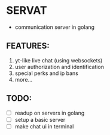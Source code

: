 # SERVAT
- communication server in golang

## FEATURES:
1. yt-like live chat (using websockets)
2. user authorization and identification
3. special perks and ip bans
4. more...

## TODO:
- [ ] readup on servers in golang
- [ ] setup a basic server
- [ ] make chat ui in terminal
